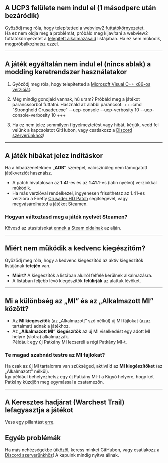 ## A UCP3 felülete nem indul el (1 másodperc után bezáródik)
Győződj meg róla, hogy telepítetted a [webview2 futtatókörnyezetet](https://developer.microsoft.com/en-us/microsoft-edge/webview2/).  
Ha ez nem oldja meg a problémát, próbáld meg kijavítani a webview2 futtatókörnyezetet a [telepített alkalmazásaid](https://support.microsoft.com/hu-hu/windows/alkalmaz%C3%A1sok-%C3%A9s-programok-jav%C3%ADt%C3%A1sa-a-windowsban-e90eefe4-d0a2-7c1b-dd59-949a9030f317) listájában.
Ha ez sem működik, megpróbálkozhatsz [ezzel](https://superuser.com/a/1751710).

---

## A játék egyáltalán nem indul el (nincs ablak) a modding keretrendszer használatakor

1. Győződj meg róla, hogy telepítetted a [Microsoft Visual C++ x86-os verzióját](https://aka.ms/vs/17/release/vc_redist.x86.exe).

2. Még mindig gondjaid vannak, hű uram? Próbáld meg a játékot parancssorból futtatni. Használd az alábbi parancsot:
    +++cmd
    "Stronghold Crusader.exe" --ucp-console --ucp-verbosity 10 --ucp-console-verbosity 10
    +++

3. Ha ez nem jelez semmilyen figyelmeztetést vagy hibát, kérjük, vedd fel velünk a kapcsolatot GitHubon, vagy csatlakozz a [Discord szerverünkhöz](https://discord.gg/P9dkF38Q2t)!

---

## A játék hibákat jelez indításkor

Ha a hibaüzenetekben **„AOB”** szerepel, valószínűleg nem támogatott játékverziót használsz.

- A patch hivatalosan az **1.41**-es és az **1.41.1**-es (latin nyelvű) verziókkal működik.  
- Ha más verzióval rendelkezel, ingyenesen frissíthetsz az 1.41-es verzióra a Firefly [Crusader HD Patch](http://www.strongholdcrusaderhd.com/patch.html) segítségével, vagy megvásárolhatod a játékot Steamen.

### Hogyan változtasd meg a játék nyelvét Steamen?
Kövesd az utasításokat [ennek a Steam oldalnak](https://help.steampowered.com/hu/faqs/view/4984-C127-121D-B3F2) az alján.

---

## Miért nem működik a kedvenc kiegészítőm?

Győződj meg róla, hogy a kedvenc kiegészítőd az aktív kiegészítők listájának **tetején** van.

- **Miért?** A kiegészítők a listában alulról felfelé kerülnek alkalmazásra.  
- A listában feljebb lévő kiegészítők **felülírják** az alattuk lévőket.

---

## Mi a különbség az „MI” és az „Alkalmazott MI” között?

- Az **MI kiegészítők** (az „Alkalmazott” szó nélkül) új MI fájlokat (azaz tartalmat) adnak a játékhoz.  
- Az **„Alkalmazott MI” kiegészítők** az új MI viselkedést egy adott MI helyre (slotra) alkalmazzák.  
   Például: egy új Patkány MI lecseréli a régi Patkány MI-t.

### Te magad szabnád testre az MI fájlokat?  
Ha csak az új MI tartalomra van szükséged, aktiváld az **MI kiegészítőket** (az „Alkalmazott” nélkül).  
Így például behelyezhetsz egy új Patkány MI-t a Kígyó helyére, hogy két Patkány küzdjön meg egymással a csatamezőn.

---

## A Keresztes hadjárat (Warchest Trail) lefagyasztja a játékot
Vess egy pillantást [erre](https://steamcommunity.com/app/40970/discussions/0/1777135944135270096/).

## Egyéb problémák

Ha más nehézségekbe ütközöl, keress minket GitHubon, vagy csatlakozz a [Discord szerverünkhöz](https://discord.gg/P9dkF38Q2t)! A kapuink mindig nyitva állnak.